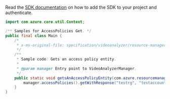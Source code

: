 Read the [SDK documentation](https://github.com/Azure/azure-sdk-for-java/blob/azure-resourcemanager-videoanalyzer_1.0.0-beta.3/sdk/videoanalyzer/azure-resourcemanager-videoanalyzer/README.md) on how to add the SDK to your project and authenticate.

```java
import com.azure.core.util.Context;

/** Samples for AccessPolicies Get. */
public final class Main {
    /*
     * x-ms-original-file: specification/videoanalyzer/resource-manager/Microsoft.Media/preview/2021-11-01-preview/examples/access-policy-get.json
     */
    /**
     * Sample code: Gets an access policy entity.
     *
     * @param manager Entry point to VideoAnalyzerManager.
     */
    public static void getsAnAccessPolicyEntity(com.azure.resourcemanager.videoanalyzer.VideoAnalyzerManager manager) {
        manager.accessPolicies().getWithResponse("testrg", "testaccount2", "accessPolicyName1", Context.NONE);
    }
}
```
